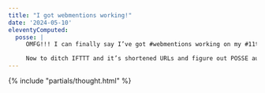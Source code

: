 ```yaml
---
title: "I got webmentions working!"
date: '2024-05-10'
eleventyComputed:
  posse: |
     OMFG!!! I can finally say I’ve got #webmentions working on my #11ty website! I’ve tried loads of different tutorials but @chrisburnell@repc.co’s article https://chrisburnell.com/article/webmention-eleventy-setup/ and eleventy-cache-webmentions plugin https://chrisburnell.com/eleventy-cache-webmentions/ finally got me over the line. Thanks Chris!

     Now to ditch IFTTT and it’s shortened URLs and figure out POSSE auto-posting and write some ABSOLUTE BANGERS!!! // @henry@front-end.social
---
```


{% include "partials/thought.html" %}